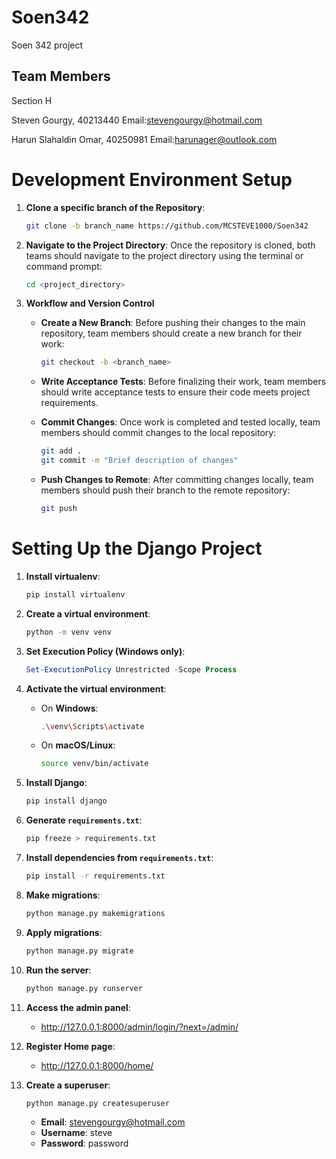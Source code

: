 # Soen342
Soen 342 project

## Team Members
Section H

Steven Gourgy, 40213440         Email:stevengourgy@hotmail.com

Harun Slahaldin Omar, 40250981  Email:harunager@outlook.com



# Development Environment Setup

1. **Clone a specific branch of the Repository**:
    ```bash
    git clone -b branch_name https://github.com/MCSTEVE1000/Soen342
    ```

2. **Navigate to the Project Directory**:
    Once the repository is cloned, both teams should navigate to the project directory using the terminal or command prompt:
    ```bash
    cd <project_directory>
    ```

3. **Workflow and Version Control**

    - **Create a New Branch**:
        Before pushing their changes to the main repository, team members should create a new branch for their work:
        ```bash
        git checkout -b <branch_name>
        ```

    - **Write Acceptance Tests**:
        Before finalizing their work, team members should write acceptance tests to ensure their code meets project requirements.

    - **Commit Changes**:
        Once work is completed and tested locally, team members should commit changes to the local repository:
        ```bash
        git add .
        git commit -m "Brief description of changes"
        ```

    - **Push Changes to Remote**:
        After committing changes locally, team members should push their branch to the remote repository:
        ```bash
        git push
        ```


# Setting Up the Django Project

1. **Install virtualenv**:
    ```bash
    pip install virtualenv
    ```

2. **Create a virtual environment**:
    ```bash
    python -m venv venv
    ```

3. **Set Execution Policy (Windows only)**:
    ```powershell
    Set-ExecutionPolicy Unrestricted -Scope Process
    ```

4. **Activate the virtual environment**:
    - On **Windows**:
      ```bash
      .\venv\Scripts\activate
      ```
    - On **macOS/Linux**:
      ```bash
      source venv/bin/activate
      ```

5. **Install Django**:
    ```bash
    pip install django
    ```

6. **Generate `requirements.txt`**:
    ```bash
    pip freeze > requirements.txt
    ```

7. **Install dependencies from `requirements.txt`**:
    ```bash
    pip install -r requirements.txt
    ```

8. **Make migrations**:
    ```bash
    python manage.py makemigrations
    ```

9. **Apply migrations**:
    ```bash
    python manage.py migrate
    ```

10. **Run the server**:
    ```bash
    python manage.py runserver
    ```

11. **Access the admin panel**:
    - http://127.0.0.1:8000/admin/login/?next=/admin/

12. **Register Home page**:
    - http://127.0.0.1:8000/home/

13. **Create a superuser**:
    ```bash
    python manage.py createsuperuser
    ```

    - **Email**: stevengourgy@hotmail.com 
    - **Username**: steve
    - **Password**: password



